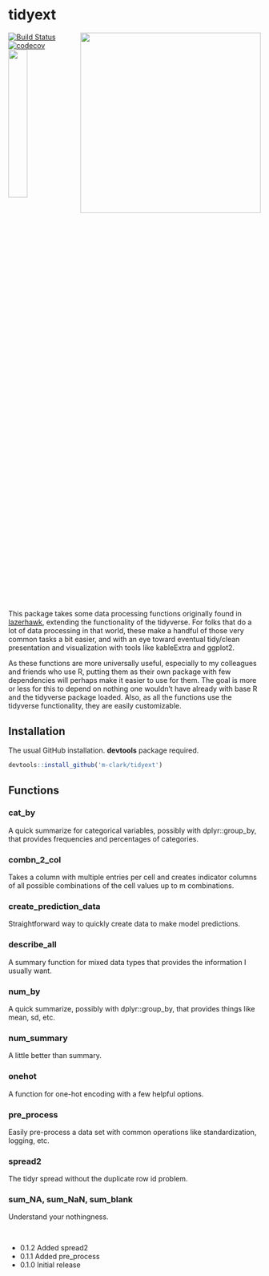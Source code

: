 tidyext
=======

<img src="man/img/tidyext_hex.png" align="right" width = 360/>

[![Build
Status](https://travis-ci.org/m-clark/tidyext.svg?branch=master)](https://travis-ci.org/m-clark/tidyext)
[![codecov](https://codecov.io/gh/m-clark/tidyext/branch/master/graph/badge.svg)](https://codecov.io/gh/m-clark/tidyext)
<a href="https://github.com/m-clark/tidyext" alt="Miscellaneous Shenanigans">
<img src="https://img.shields.io/badge/miscellaneous_shenanigans-constant-ff5500.svg?colorA=00aaff&longCache=true&style=for-the-badge"  width=27.5%/></a>

<br>

This package takes some data processing functions originally found in
[lazerhawk](https://github.com/m-clark/lazerhawk), extending the
functionality of the tidyverse. For folks that do a lot of data
processing in that world, these make a handful of those very common
tasks a bit easier, and with an eye toward eventual tidy/clean
presentation and visualization with tools like kableExtra and ggplot2.

As these functions are more universally useful, especially to my
colleagues and friends who use R, putting them as their own package with
few dependencies will perhaps make it easier to use for them. The goal
is more or less for this to depend on nothing one wouldn’t have already
with base R and the tidyverse package loaded. Also, as all the functions
use the tidyverse functionality, they are easily customizable.

Installation
------------

The usual GitHub installation. **devtools** package required.

``` r
devtools::install_github('m-clark/tidyext')
```

Functions
---------

### cat\_by

A quick summarize for categorical variables, possibly with
dplyr::group\_by, that provides frequencies and percentages of
categories.

### combn\_2\_col

Takes a column with multiple entries per cell and creates indicator
columns of all possible combinations of the cell values up to m
combinations.

### create\_prediction\_data

Straightforward way to quickly create data to make model predictions.

### describe\_all

A summary function for mixed data types that provides the information I
usually want.

### num\_by

A quick summarize, possibly with dplyr::group\_by, that provides things
like mean, sd, etc.

### num\_summary

A little better than summary.

### onehot

A function for one-hot encoding with a few helpful options.

### pre\_process

Easily pre-process a data set with common operations like
standardization, logging, etc.

### spread2

The tidyr spread without the duplicate row id problem.

### sum\_NA, sum\_NaN, sum\_blank

Understand your nothingness.

<br>

-   0.1.2 Added spread2
-   0.1.1 Added pre\_process
-   0.1.0 Initial release
